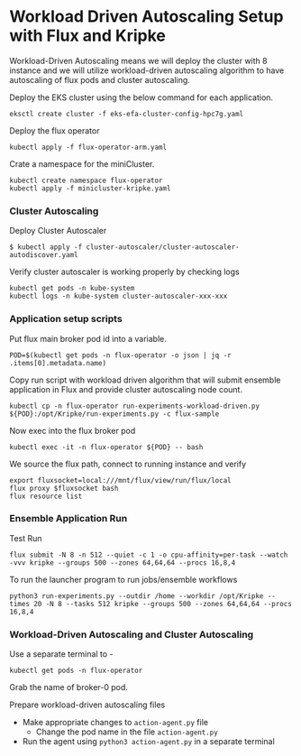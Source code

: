 # Workload Driven Autoscaling Setup with Flux and Kripke
Workload-Driven Autoscaling means we will deploy the cluster with 8 instance and we will utilize workload-driven autoscaling algorithm
to have autoscaling of flux pods and cluster autoscaling.

Deploy the EKS cluster using the below command for each application.
```console
eksctl create cluster -f eks-efa-cluster-config-hpc7g.yaml
```

Deploy the flux operator
```console
kubectl apply -f flux-operator-arm.yaml
```

Crate a namespace for the miniCluster.
```console
kubectl create namespace flux-operator
kubectl apply -f minicluster-kripke.yaml
```

### Cluster Autoscaling
Deploy Cluster Autoscaler
```console
$ kubectl apply -f cluster-autoscaler/cluster-autoscaler-autodiscover.yaml
```

Verify cluster autoscaler is working properly by checking logs
```console
kubectl get pods -n kube-system
kubectl logs -n kube-system cluster-autoscaler-xxx-xxx
```

### Application setup scripts

Put flux main broker pod id into a variable. 
```console
POD=$(kubectl get pods -n flux-operator -o json | jq -r .items[0].metadata.name)
```

Copy run script with workload driven algorithm that will submit ensemble application in Flux and provide cluster autoscaling node count. 
```console
kubectl cp -n flux-operator run-experiments-workload-driven.py ${POD}:/opt/Kripke/run-experiments.py -c flux-sample
```

Now exec into the flux broker pod
```console
kubectl exec -it -n flux-operator ${POD} -- bash
```

We source the flux path, connect to running instance and verify
```console
export fluxsocket=local:///mnt/flux/view/run/flux/local
flux proxy $fluxsocket bash
flux resource list
```

### Ensemble Application Run

Test Run
```console
flux submit -N 8 -n 512 --quiet -c 1 -o cpu-affinity=per-task --watch -vvv kripke --groups 500 --zones 64,64,64 --procs 16,8,4
```
To run the launcher program to run jobs/ensemble workflows
```console
python3 run-experiments.py --outdir /home --workdir /opt/Kripke --times 20 -N 8 --tasks 512 kripke --groups 500 --zones 64,64,64 --procs 16,8,4
```


### Workload-Driven Autoscaling and Cluster Autoscaling
Use a separate terminal to - 
```console
kubectl get pods -n flux-operator
```
Grab the name of broker-0 pod. 

Prepare workload-driven autoscaling files
- Make appropriate changes to `action-agent.py` file
  - Change the pod name in the file `action-agent.py`
- Run the agent using `python3 action-agent.py` in a separate terminal
